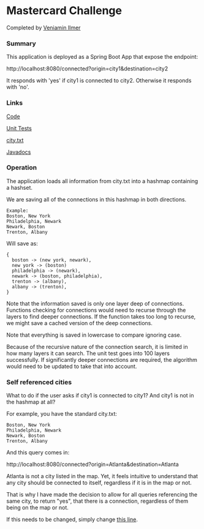 # Mastercard Challenge

Completed by [Veniamin Ilmer](http://veniamin-ilmer.github.io/)

### Summary

This application is deployed as a Spring Boot App that expose the endpoint:

http://localhost:8080/connected?origin=city1&destination=city2

It responds with 'yes' if city1 is connected to city2. Otherwise it responds with 'no'.

### Links

[Code](src/main/java/com/mastercard/challenge)

[Unit Tests](src/test/java/com/mastercard/challenge/ChallengeApplicationTests.java)

[city.txt](src/main/resources/city.txt)

[Javadocs](https://veniamin-ilmer.github.io/mastercard-challenge/docs/)

### Operation

The application loads all information from city.txt into a hashmap containing a hashset.

We are saving all of the connections in this hashmap in both directions.

    Example:
    Boston, New York
    Philadelphia, Newark
    Newark, Boston
    Trenton, Albany

Will save as:

    {
      boston -> (new york, newark),
      new york -> (boston)
      philadelphia -> (newark),
      newark -> (boston, philadelphia),
      trenton -> (albany),
      albany -> (trenton),
    }

Note that the information saved is only one layer deep of connections.
Functions checking for connections would need to recurse through the layers to find deeper connections.
If the function takes too long to recurse, we might save a cached version of the deep connections.

Note that everything is saved in lowercase to compare ignoring case.

Because of the recursive nature of the connection search, it is limited in how many layers it can search. The unit test goes into 100 layers successfully. If significantly deeper connections are required, the algorithm would need to be updated to take that into account. 

### Self referenced cities

What to do if the user asks if city1 is connected to city1? And city1 is not in the hashmap at all?

For example, you have the standard city.txt:

    Boston, New York
    Philadelphia, Newark
    Newark, Boston
    Trenton, Albany

And this query comes in:

http://localhost:8080/connected?origin=Atlanta&destination=Atlanta

Atlanta is not a city listed in the map. Yet, it feels intuitive to understand that any city should be connected to itself, regardless if it is in the map or not.

That is why I have made the decision to allow for all queries referencing the same city, to return "yes", that there is a connection, regardless of them being on the map or not.

If this needs to be changed, simply change [this line](src/main/java/com/mastercard/challenge/Connections.java#L137).

